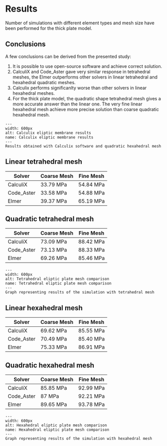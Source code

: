 # Results

Number of simulations with different element types and mesh size have been performed for the thick plate model.

## Conclusions

A few conclusions can be derived from the presented study:

1. It is possible to use open-source software and achieve correct solution.
2. CalculiX and Code_Aster gave very similar response in tetrahedral meshes, the Elmer outperforms other solvers in linear tetrahedral and hexahedral quadratic meshes.
3. Calculix performs significanlty worse than other solvers in linear hexahedral meshes.
4. For the thick plate model, the quadratic shape tetrahedral mesh gives a more accurate answer than the linear one. The very fine linear hexahedral mesh achieve more precise solution than coarse quadratic hexahedral mesh.

```{figure} ./ccx_eliptic_membrane.png
---
width: 600px
alt: Calculix eliptic membrane results
name: Calculix eliptic membrane results
---
Results obtained with Calculix software and quadratic hexahedral mesh
```

## Linear tetrahedral mesh

| Solver                |Coarse Mesh              |Fine Mesh                |
|-----------------------|-------------------------|-------------------------|
| CalculiX              | 33.79 MPa               | 54.84 MPa               |    
| Code_Aster            | 33.58 MPa               | 54.88 MPa               |
| Elmer                 | 39.37 MPa               | 65.19 MPa               |

## Quadratic tetrahedral mesh

| Solver                |Coarse Mesh              |Fine Mesh                |
|-----------------------|-------------------------|-------------------------|
| CalculiX              | 73.09 MPa               |  88.42 MPa              |    
| Code_Aster            | 73.13 MPa               |  88.33 MPa              |
| Elmer                 | 69.26 MPa               |  85.46 MPa              |

```{figure} ./tet-comparison_eliptic_membrane.png
---
width: 600px
alt: Tetrahedral eliptic plate mesh comparison
name: Tetrahedral eliptic plate mesh comparison
---
Graph representing results of the simulation with tetrahedral mesh
```

## Linear hexahedral mesh

| Solver                |Coarse Mesh              |Fine Mesh                |
|-----------------------|-------------------------|-------------------------|
| CalculiX              | 69.62 MPa               |  85.55 MPa              |    
| Code_Aster            | 70.49 MPa               |  85.40 MPa              |
| Elmer                 | 75.33 MPa               |  86.91 MPa              |

## Quadratic hexahedral mesh

| Solver                |Coarse Mesh              |Fine Mesh                |
|-----------------------|-------------------------|-------------------------|
| CalculiX              | 85.85 MPa               |  92.99 MPa              |    
| Code_Aster            | 87 MPa                  |  92.21 MPa              |
| Elmer                 | 89.65 MPa               |  93.78 MPa              |

```{figure} ./hex-comparison_eliptic_membrane.png
---
width: 600px
alt: Hexahedral eliptic plate mesh comparison
name: Hexahedral eliptic plate mesh comparison
---
Graph representing results of the simulation with hexahedral mesh
```
